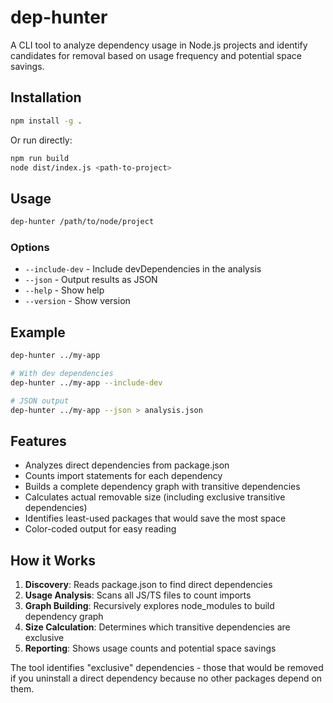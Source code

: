 # dep-hunter

A CLI tool to analyze dependency usage in Node.js projects and identify candidates for removal based on usage frequency and potential space savings.

## Installation

```bash
npm install -g .
```

Or run directly:

```bash
npm run build
node dist/index.js <path-to-project>
```

## Usage

```bash
dep-hunter /path/to/node/project
```

### Options

- `--include-dev` - Include devDependencies in the analysis
- `--json` - Output results as JSON
- `--help` - Show help
- `--version` - Show version

## Example

```bash
dep-hunter ../my-app

# With dev dependencies
dep-hunter ../my-app --include-dev

# JSON output
dep-hunter ../my-app --json > analysis.json
```

## Features

- Analyzes direct dependencies from package.json
- Counts import statements for each dependency
- Builds a complete dependency graph with transitive dependencies
- Calculates actual removable size (including exclusive transitive dependencies)
- Identifies least-used packages that would save the most space
- Color-coded output for easy reading

## How it Works

1. **Discovery**: Reads package.json to find direct dependencies
2. **Usage Analysis**: Scans all JS/TS files to count imports
3. **Graph Building**: Recursively explores node_modules to build dependency graph
4. **Size Calculation**: Determines which transitive dependencies are exclusive
5. **Reporting**: Shows usage counts and potential space savings

The tool identifies "exclusive" dependencies - those that would be removed if you uninstall a direct dependency because no other packages depend on them.